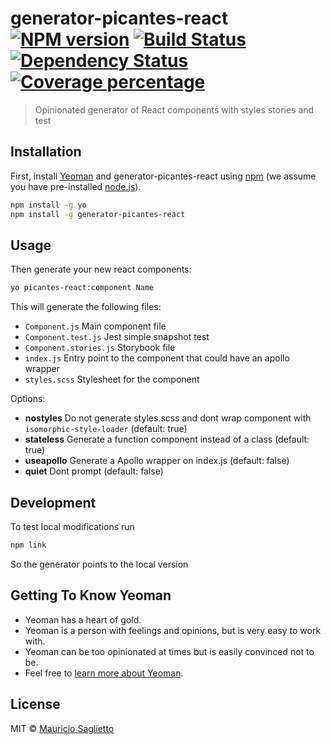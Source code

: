 # generator-picantes-react [![NPM version][npm-image]][npm-url] [![Build Status][travis-image]][travis-url] [![Dependency Status][daviddm-image]][daviddm-url] [![Coverage percentage][coveralls-image]][coveralls-url]
> Opinionated generator of React components with styles stories and test

## Installation

First, install [Yeoman](http://yeoman.io) and generator-picantes-react using [npm](https://www.npmjs.com/) (we assume you have pre-installed [node.js](https://nodejs.org/)).

```bash
npm install -g yo
npm install -g generator-picantes-react
```

## Usage

Then generate your new react components:

```bash
yo picantes-react:component Name
```

This will generate the following files:
- `Component.js` Main component file
- `Component.test.js` Jest simple snapshot test
- `Component.stories.js` Storybook file
- `index.js` Entry point to the component that could have an apollo wrapper 
- `styles.scss` Stylesheet for the component 

Options:

- **nostyles** Do not generate styles.scss and dont wrap component with `isomorphic-style-loader` (default: true)
- **stateless** Generate a function component instead of a class (default: true)
- **useapollo** Generate a Apollo wrapper on index.js (default: false)
- **quiet** Dont prompt (default: false)

## Development

To test local modifications run 

```bash
npm link
```

So the generator points to the local version

## Getting To Know Yeoman

 * Yeoman has a heart of gold.
 * Yeoman is a person with feelings and opinions, but is very easy to work with.
 * Yeoman can be too opinionated at times but is easily convinced not to be.
 * Feel free to [learn more about Yeoman](http://yeoman.io/).

## License

MIT © [Mauricio Saglietto]()


[npm-image]: https://badge.fury.io/js/generator-picantes-react.svg
[npm-url]: https://npmjs.org/package/generator-picantes-react
[travis-image]: https://travis-ci.org/msaglietto/generator-picantes-react.svg?branch=master
[travis-url]: https://travis-ci.org/msaglietto/generator-picantes-react
[daviddm-image]: https://david-dm.org/msaglietto/generator-picantes-react.svg?theme=shields.io
[daviddm-url]: https://david-dm.org/msaglietto/generator-picantes-react
[coveralls-image]: https://coveralls.io/repos/msaglietto/generator-picantes-react/badge.svg
[coveralls-url]: https://coveralls.io/r/msaglietto/generator-picantes-react
